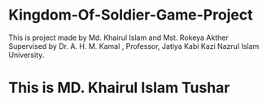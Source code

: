 # Kingdom-Of-Soldier-Game-Project
This is project made by
Md. Khairul Islam and Mst. Rokeya Akther 
Supervised by Dr. A. H. M. Kamal , Professor, Jatiya Kabi Kazi Nazrul Islam University.
<h1>This is MD. Khairul Islam Tushar</h1>
